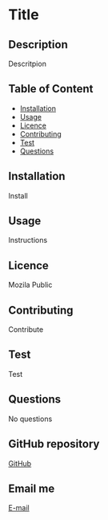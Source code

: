 
  # Title

  ## Description
  Descritpion

  ## Table of Content
  * [Installation](#installation)
  * [Usage](#usage)
  * [Licence](#licence)
  * [Contributing](#contributing)
  * [Test](#test)
  * [Questions](#questions)

  ## Installation
  Install

  ## Usage
  Instructions

  ## Licence
  Mozila Public

  ## Contributing
  Contribute

  ## Test
  Test

  ## Questions
  No questions

  ## GitHub repository
  [GitHub](https://www.github.com)

  ## Email me
  [E-mail](mailto:google@gmail.com)
